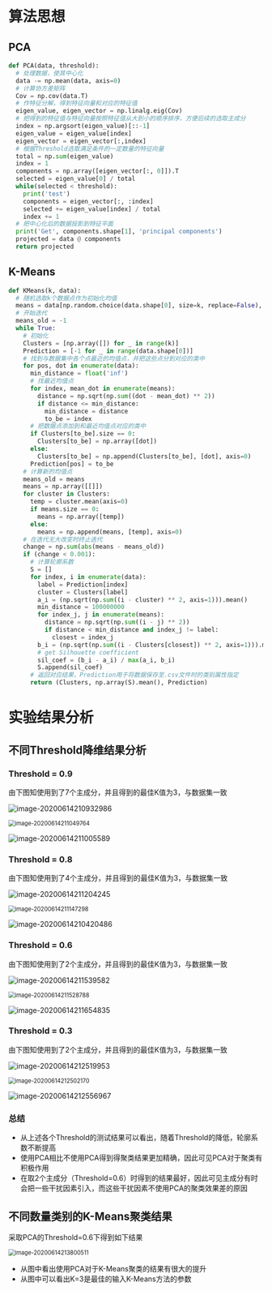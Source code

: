 # 算法思想

## PCA

```python
def PCA(data, threshold):
  # 处理数据，使其中心化
  data -= np.mean(data, axis=0)
  # 计算协方差矩阵
  Cov = np.cov(data.T)
  # 作特征分解，得到特征向量和对应的特征值
  eigen_value, eigen_vector = np.linalg.eig(Cov)
  # 把得到的特征值与特征向量按照特征值从大到小的顺序排序，方便后续的选取主成分
  index = np.argsort(eigen_value)[::-1]
  eigen_value = eigen_value[index]
  eigen_vector = eigen_vector[:,index]
  # 根据Threshold选取满足条件的一定数量的特征向量
  total = np.sum(eigen_value)
  index = 1
  components = np.array([eigen_vector[:, 0]]).T
  selected = eigen_value[0] / total
  while(selected < threshold):
    print('test')
    components = eigen_vector[:, :index]
    selected += eigen_value[index] / total
    index += 1
  # 把中心化后的数据投影到特征平面
  print('Get', components.shape[1], 'principal components')
  projected = data @ components
  return projected
```



## K-Means

```python
def KMeans(k, data):
  # 随机选取k个数据点作为初始化均值
  means = data[np.random.choice(data.shape[0], size=k, replace=False), :]
  # 开始迭代
  means_old = -1
  while True:
    # 初始化
    Clusters = [np.array([]) for _ in range(k)]
    Prediction = [-1 for _ in range(data.shape[0])]
    # 找到与数据集中各个点最近的均值点，并把这些点分到对应的类中
    for pos, dot in enumerate(data):
      min_distance = float('inf')
   	  # 找最近均值点
      for index, mean_dot in enumerate(means):
        distance = np.sqrt(np.sum((dot - mean_dot) ** 2))
        if distance <= min_distance:
          min_distance = distance
          to_be = index
      # 把数据点添加到和最近均值点对应的类中
      if Clusters[to_be].size == 0:
        Clusters[to_be] = np.array([dot])
      else:
        Clusters[to_be] = np.append(Clusters[to_be], [dot], axis=0)
      Prediction[pos] = to_be
    # 计算新的均值点
    means_old = means
    means = np.array([[]])
    for cluster in Clusters:
      temp = cluster.mean(axis=0)
      if means.size == 0:
        means = np.array([temp])
      else:
        means = np.append(means, [temp], axis=0)
    # 在迭代无大改变时终止迭代
    change = np.sum(abs(means - means_old))
    if (change < 0.001):
      # 计算轮廓系数
      S = []
      for index, i in enumerate(data):
        label = Prediction[index]
        cluster = Clusters[label]
        a_i = (np.sqrt(np.sum((i - cluster) ** 2, axis=1))).mean()
        min_distance = 100000000
        for index_j, j in enumerate(means):
          distance = np.sqrt(np.sum((i - j) ** 2))
          if distance < min_distance and index_j != label:
            closest = index_j
        b_i = (np.sqrt(np.sum((i - Clusters[closest]) ** 2, axis=1))).mean()
        # get Silhouette coefficient
        sil_coef = (b_i - a_i) / max(a_i, b_i)
        S.append(sil_coef)
      # 返回对应结果，Prediction用于将数据保存至.csv文件时的类别属性指定
      return (Clusters, np.array(S).mean(), Prediction)
```

# 实验结果分析

## 不同Threshold降维结果分析

### Threshold = 0.9

由下图知使用到了7个主成分，并且得到的最佳K值为3，与数据集一致

![image-20200614210932986](C:\Users\lenovo\AppData\Roaming\Typora\typora-user-images\image-20200614210932986.png)

<img src="C:\Users\lenovo\AppData\Roaming\Typora\typora-user-images\image-20200614211049764.png" alt="image-20200614211049764" style="zoom:80%;" />

![image-20200614211005589](C:\Users\lenovo\AppData\Roaming\Typora\typora-user-images\image-20200614211005589.png)

### Threshold = 0.8

由下图知使用到了4个主成分，并且得到的最佳K值为3，与数据集一致

![image-20200614211204245](C:\Users\lenovo\AppData\Roaming\Typora\typora-user-images\image-20200614211204245.png)

<img src="C:\Users\lenovo\AppData\Roaming\Typora\typora-user-images\image-20200614211147298.png" alt="image-20200614211147298" style="zoom:80%;" />

![image-20200614210420486](C:\Users\lenovo\AppData\Roaming\Typora\typora-user-images\image-20200614210420486.png)

### Threshold = 0.6

由下图知使用到了2个主成分，并且得到的最佳K值为3，与数据集一致

![image-20200614211539582](C:\Users\lenovo\AppData\Roaming\Typora\typora-user-images\image-20200614211539582.png)

<img src="C:\Users\lenovo\AppData\Roaming\Typora\typora-user-images\image-20200614211528788.png" alt="image-20200614211528788" style="zoom:80%;" />

![image-20200614211654835](C:\Users\lenovo\AppData\Roaming\Typora\typora-user-images\image-20200614211654835.png)

### Threshold = 0.3

由下图知使用到了2个主成分，并且得到的最佳K值为3，与数据集一致

![image-20200614212519953](C:\Users\lenovo\AppData\Roaming\Typora\typora-user-images\image-20200614212519953.png)

<img src="C:\Users\lenovo\AppData\Roaming\Typora\typora-user-images\image-20200614212502170.png" alt="image-20200614212502170" style="zoom:80%;" />

![image-20200614212556967](C:\Users\lenovo\AppData\Roaming\Typora\typora-user-images\image-20200614212556967.png)

### 总结

* 从上述各个Threshold的测试结果可以看出，随着Threshold的降低，轮廓系数不断提高
* 使用PCA相比不使用PCA得到得聚类结果更加精确，因此可见PCA对于聚类有积极作用
* 在取2个主成分（Threshold=0.6）时得到的结果最好，因此可见主成分有时会把一些干扰因素引入，而这些干扰因素不使用PCA的聚类效果差的原因

## 不同数量类别的K-Means聚类结果

采取PCA的Threshold=0.6下得到如下结果

<img src="C:\Users\lenovo\AppData\Roaming\Typora\typora-user-images\image-20200614213800511.png" alt="image-20200614213800511" style="zoom:80%;" />

* 从图中看出使用PCA对于K-Means聚类的结果有很大的提升
* 从图中可以看出K=3是最佳的输入K-Means方法的参数


